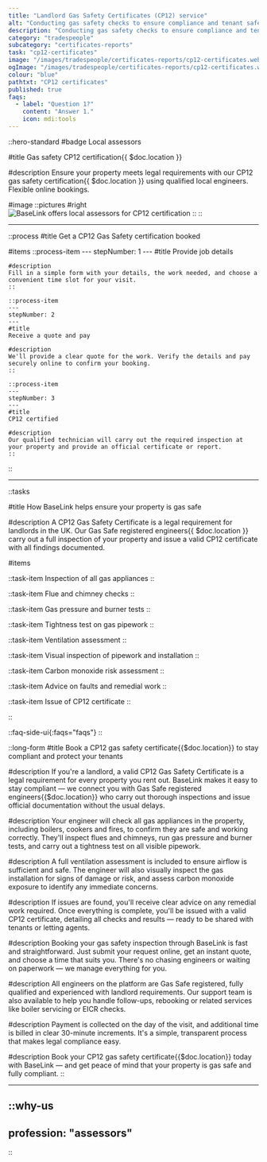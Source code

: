 ```yaml
---
title: "Landlord Gas Safety Certificates (CP12) service"
alt: "Conducting gas safety checks to ensure compliance and tenant safety"
description: "Conducting gas safety checks to ensure compliance and tenant safety"
category: "tradespeople"
subcategory: "certificates-reports"
task: "cp12-certificates"
image: "/images/tradespeople/certificates-reports/cp12-certificates.webp"
ogImage: "/images/tradespeople/certificates-reports/cp12-certificates.webp"
colour: "blue"
pathtxt: "CP12 certificates"
published: true
faqs:
  - label: "Question 1?"
    content: "Answer 1."
    icon: mdi:tools
---
```


::hero-standard
#badge
Local assessors

#title
Gas safety CP12 certification{{ $doc.location }}

#description
Ensure your property meets legal requirements with our CP12 gas safety certification{{ $doc.location }} using qualified local engineers. Flexible online bookings.

#image
    ::pictures
    #right
    ![BaseLink offers local assessors for CP12 certification](/images/tradespeople/certificates-reports/cp12-certificates.webp)
    ::
::

---

::process
#title
Get a CP12 Gas Safety certification booked

#items
    ::process-item
    ---
    stepNumber: 1
    ---
    #title
    Provide job details

    #description
    Fill in a simple form with your details, the work needed, and choose a convenient time slot for your visit.
    ::
    
    ::process-item
    ---
    stepNumber: 2
    ---
    #title
    Receive a quote and pay

    #description
    We'll provide a clear quote for the work. Verify the details and pay securely online to confirm your booking.
    ::

    ::process-item
    ---
    stepNumber: 3
    ---
    #title
    CP12 certified

    #description
    Our qualified technician will carry out the required inspection at your property and provide an official certificate or report.
    ::
::

---

::tasks

#title
How BaseLink helps ensure your property is gas safe

#description
A CP12 Gas Safety Certificate is a legal requirement for landlords in the UK. Our Gas Safe registered engineers{{ $doc.location }} carry out a full inspection of your property and issue a valid CP12 certificate with all findings documented.

#items

  ::task-item
  Inspection of all gas appliances
  ::

  ::task-item
  Flue and chimney checks
  ::

  ::task-item
  Gas pressure and burner tests
  ::

  ::task-item
  Tightness test on gas pipework
  ::

  ::task-item
  Ventilation assessment
  ::

  ::task-item
  Visual inspection of pipework and installation
  ::

  ::task-item
  Carbon monoxide risk assessment
  ::

  ::task-item
  Advice on faults and remedial work
  ::

  ::task-item
  Issue of CP12 certificate
  ::

::


::faq-side-ui{:faqs="faqs"}
::


::long-form
#title
Book a CP12 gas safety certificate{{$doc.location}} to stay compliant and protect your tenants

#description
If you're a landlord, a valid CP12 Gas Safety Certificate is a legal requirement for every property you rent out. BaseLink makes it easy to stay compliant — we connect you with Gas Safe registered engineers{{$doc.location}} who carry out thorough inspections and issue official documentation without the usual delays.

#description
Your engineer will check all gas appliances in the property, including boilers, cookers and fires, to confirm they are safe and working correctly. They'll inspect flues and chimneys, run gas pressure and burner tests, and carry out a tightness test on all visible pipework.

#description
A full ventilation assessment is included to ensure airflow is sufficient and safe. The engineer will also visually inspect the gas installation for signs of damage or risk, and assess carbon monoxide exposure to identify any immediate concerns.

#description
If issues are found, you'll receive clear advice on any remedial work required. Once everything is complete, you'll be issued with a valid CP12 certificate, detailing all checks and results — ready to be shared with tenants or letting agents.

#description
Booking your gas safety inspection through BaseLink is fast and straightforward. Just submit your request online, get an instant quote, and choose a time that suits you. There's no chasing engineers or waiting on paperwork — we manage everything for you.

#description
All engineers on the platform are Gas Safe registered, fully qualified and experienced with landlord requirements. Our support team is also available to help you handle follow-ups, rebooking or related services like boiler servicing or EICR checks.

#description
Payment is collected on the day of the visit, and additional time is billed in clear 30-minute increments. It's a simple, transparent process that makes legal compliance easy.

#description
Book your CP12 gas safety certificate{{$doc.location}} today with BaseLink — and get peace of mind that your property is gas safe and fully compliant.
::

---

::why-us
---
profession: "assessors"
---
::